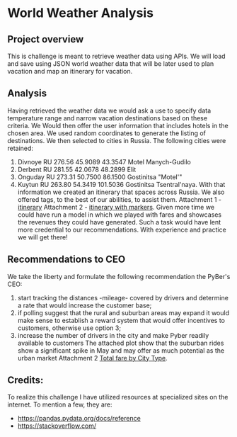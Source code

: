 # **World Weather Analysis**
## Project overview
This is challenge is meant to retrieve weather data using APIs. We will load and save using JSON world weather data that will be later used to plan vacation and map an itinerary for vacation.
## Analysis
Having retrieved the weather data we would ask a use to specify data temperature range and narrow vacation destinations based on these criteria. We Would then offer the user information that includes hotels in the chosen area.
We used random coordinates to generate the listing of destinations. We then selected to cities in Russia. The following cities were retained:
1) Divnoye	RU	276.56	45.9089	43.3547	Motel Manych-Gudilo
2) Derbent	RU	281.55	42.0678	48.2899	Elit
3) Onguday	RU	273.31	50.7500	86.1500	Gostinitsa "Motel'"
4) Kuytun	RU	263.80	54.3419	101.5036	Gostinitsa Tsentral'naya.
With that information we created an itinerary that spaces across Russia. We also offered tags, to the best of our abilities, to assist them.
Attachment 1 - [itinerary](https://github.com/RichardYDepestre/World_Weather_Analysis_final/blob/main/WeatherPy_travel_map.png?raw=true)
Attachment 2 - [itinerary with markers](https://github.com/RichardYDepestre/World_Weather_Analysis_final/blob/main/WeatherPy_travel_map_markers.png?raw=true).
Given more time we could have run a model in which we played with fares and showcases the revenues they could have generated. Such a task would have lent more credential to our recommendations. With experience and practice we will get there!
## Recommendations to CEO
We take the liberty and formulate the following recommendation the PyBer's CEO:
   1) start tracking the distances -mileage- covered by drivers and determine a rate that would increase the customer base;
   2) if polling suggest that the rural and suburban areas may expand it would make sense to establish a reward system that would offer incentives to customers, otherwise use option 3;
   3) increase the number of drivers in the city and make Pyber readily available to customers
The attached plot show that the suburban rides show a significant spike in May and may offer as much potential as the urban market Attachment 2 [Total fare by City Type](https://github.com/RichardYDepestre/PyBer_Analysis/blob/main/analysis/PyBer_fare_summary.png).
## Credits:
To realize this challenge I have utilized resources at specialized sites on the internet. To mention a few, they are:
- https://pandas.pydata.org/docs/reference
- https://stackoverflow.com/
